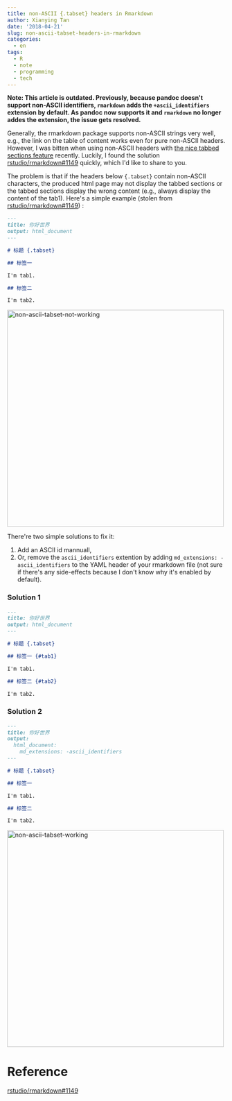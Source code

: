 ```yaml
---
title: non-ASCII {.tabset} headers in Rmarkdown
author: Xianying Tan
date: '2018-04-21'
slug: non-ascii-tabset-headers-in-rmarkdown
categories:
  - en
tags:
  - R
  - note
  - programming
  - tech  
---
```


**Note: This article is outdated. Previously, because pandoc doesn't support non-ASCII identifiers, `rmarkdown` adds the `+ascii_identifiers` extension by default. As pandoc now supports it and `rmarkdown` no longer addes the extension, the issue gets resolved.**




Generally, the rmarkdown package supports non-ASCII strings very well, e.g., the link on the table of content works even for pure non-ASCII headers. However, I was bitten when using non-ASCII headers with [the nice tabbed sections feature](https://rmarkdown.rstudio.com/html_document_format.html#tabbed_sections) recently. Luckily, I found the solution [rstudio/rmarkdown#1149](https://github.com/rstudio/rmarkdown/issues/1149) quickly, which I'd like to share to you.

The problem is that if the headers below `{.tabset}` contain non-ASCII characters, the produced html page may not display the tabbed sections or the tabbed sections display the wrong content (e.g., always display the content of the tab1). Here's a simple example (stolen from [rstudio/rmarkdown#1149](https://github.com/rstudio/rmarkdown/issues/1149)) :


```md
---
title: 你好世界
output: html_document
---

# 标题 {.tabset}

## 标签一

I'm tab1.

## 标签二

I'm tab2.
```

<img src="/post/2018-04-21-non-ascii-tabset-headers-in-rmarkdown_files/not-working.png" alt="non-ascii-tabset-not-working" height="500px"/>

There're two simple solutions to fix it:

1. Add an ASCII id mannuall,
1. Or, remove the `ascii_identifiers` extention by adding `md_extensions: -ascii_identifiers` to the YAML header of your rmarkdown file (not sure if there's any side-effects because I don't know why it's enabled by default).

### Solution 1

```md
---
title: 你好世界
output: html_document
---

# 标题 {.tabset}

## 标签一 {#tab1}

I'm tab1.

## 标签二 {#tab2}

I'm tab2.
```

### Solution 2

```md
---
title: 你好世界
output:
  html_document:
    md_extensions: -ascii_identifiers
---

# 标题 {.tabset}

## 标签一

I'm tab1.

## 标签二

I'm tab2.
```

<img src="/post/2018-04-21-non-ascii-tabset-headers-in-rmarkdown_files/working.png" alt="non-ascii-tabset-working" height="500px"/>

# Reference

[rstudio/rmarkdown#1149](https://github.com/rstudio/rmarkdown/issues/1149)

